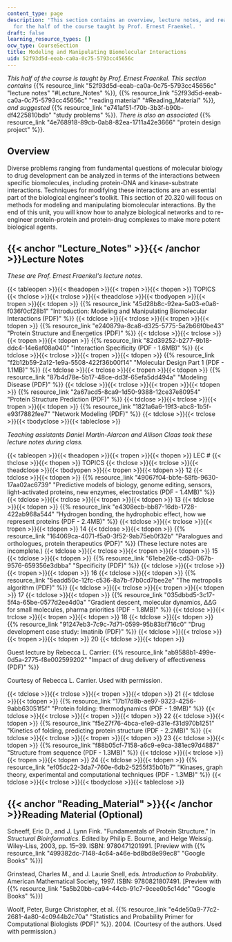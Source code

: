 ```yaml
---
content_type: page
description: 'This section contains an overview, lecture notes, and reading material
  for the half of the course taught by Prof. Ernest Fraenkel. '
draft: false
learning_resource_types: []
ocw_type: CourseSection
title: Modeling and Manipulating Biomolecular Interactions
uid: 52f93d5d-eeab-ca0a-0c75-5793cc45656c
---
```

*This half of the course is taught by Prof. Ernest Fraenkel. This section contains* {{% resource_link "52f93d5d-eeab-ca0a-0c75-5793cc45656c" "lecture notes" "#Lecture_Notes" %}}*,* {{% resource_link "52f93d5d-eeab-ca0a-0c75-5793cc45656c" "reading material" "#Reading_Material" %}}*, and suggested* {{% resource_link "e741af51-f70b-3b3f-b90b-df4225810bdb" "study problems" %}}*. There is also an associated* {{% resource_link "4e768918-89cb-0ab8-82ea-1711a42e3666" "protein design project" %}}*.*

## Overview

Diverse problems ranging from fundamental questions of molecular biology to drug development can be analyzed in terms of the interactions between specific biomolecules, including protein-DNA and kinase-substrate interactions. Techniques for modifying these interactions are an essential part of the biological engineer's toolkit. This section of 20.320 will focus on methods for modeling and manipulating biomolecular interactions. By the end of this unit, you will know how to analyze biological networks and to re-engineer protein-protein and protein-drug complexes to make more potent biological agents.

## {{< anchor "Lecture_Notes" >}}{{< /anchor >}}Lecture Notes

*These are Prof. Ernest Fraenkel's lecture notes.*

{{< tableopen >}}{{< theadopen >}}{{< tropen >}}{{< thopen >}}
TOPICS
{{< thclose >}}{{< trclose >}}{{< theadclose >}}{{< tbodyopen >}}{{< tropen >}}{{< tdopen >}}
{{% resource_link "45d28b8c-92ea-5a03-e0a8-f036f0cf28b1" "Introduction: Modeling and Manipulating Biomolecular Interactions (PDF)" %}}
{{< tdclose >}}{{< trclose >}}{{< tropen >}}{{< tdopen >}}
{{% resource_link "e240879a-8ca8-d325-5775-5a2b66f0be43" "Protein Structure and Energetics (PDF)" %}}
{{< tdclose >}}{{< trclose >}}{{< tropen >}}{{< tdopen >}}
{{% resource_link "82d39252-b277-9b18-ddc4-14e6af08a040" "Interaction Specificity (PDF - 1.6MB)" %}}
{{< tdclose >}}{{< trclose >}}{{< tropen >}}{{< tdopen >}}
{{% resource_link "f2b12b59-2a12-1e9a-5508-422f36b00f14" "Molecular Design Part 1 (PDF - 1.1MB)" %}}
{{< tdclose >}}{{< trclose >}}{{< tropen >}}{{< tdopen >}}
{{% resource_link "87b4d78e-5b17-48ce-dd3f-65efa5dd494a" "Modeling Disease (PDF)" %}}
{{< tdclose >}}{{< trclose >}}{{< tropen >}}{{< tdopen >}}
{{% resource_link "2a67acd5-8ca9-1d50-9388-12ce37e80954" "Protein Structure Prediction (PDF)" %}}
{{< tdclose >}}{{< trclose >}}{{< tropen >}}{{< tdopen >}}
{{% resource_link "1821a6a6-19f3-abc8-1b5f-e93f7882fee7" "Network Modeling (PDF)" %}}
{{< tdclose >}}{{< trclose >}}{{< tbodyclose >}}{{< tableclose >}}

*Teaching assistants Daniel Martin-Alarcon and Allison Claas took these lecture notes during class.*

{{< tableopen >}}{{< theadopen >}}{{< tropen >}}{{< thopen >}}
LEC #
{{< thclose >}}{{< thopen >}}
TOPICS
{{< thclose >}}{{< trclose >}}{{< theadclose >}}{{< tbodyopen >}}{{< tropen >}}{{< tdopen >}}
12
{{< tdclose >}}{{< tdopen >}}
{{% resource_link "49067f04-bbfe-58fb-9630-17aa02ac6739" "Predictive models of biology, genome editing, sensors, light-activated proteins, new enzymes, electrostatics (PDF - 1.4MB)" %}}
{{< tdclose >}}{{< trclose >}}{{< tropen >}}{{< tdopen >}}
13
{{< tdclose >}}{{< tdopen >}}
{{% resource_link "e4308ecb-bb87-16db-1728-422ab968a544" "Hydrogen bonding, the hydrophobic effect, how we represent proteins (PDF - 2.4MB)" %}}
{{< tdclose >}}{{< trclose >}}{{< tropen >}}{{< tdopen >}}
14
{{< tdclose >}}{{< tdopen >}}
{{% resource_link "164069ca-4071-f5a0-3f52-9ab75eb0f32b" "Paralogues and orthologues, protein therapeutics (PDF)" %}} (These lecture notes are incomplete.)
{{< tdclose >}}{{< trclose >}}{{< tropen >}}{{< tdopen >}}
15
{{< tdclose >}}{{< tdopen >}}
{{% resource_link "61ebe26e-cd53-067b-9576-659356e3dbba" "Specificity (PDF)" %}}
{{< tdclose >}}{{< trclose >}}{{< tropen >}}{{< tdopen >}}
16
{{< tdclose >}}{{< tdopen >}}
{{% resource_link "5eadd50c-12fc-c536-8a7b-f7b0cd7bee2e" "The metropolis algorithm (PDF)" %}}
{{< tdclose >}}{{< trclose >}}{{< tropen >}}{{< tdopen >}}
17
{{< tdclose >}}{{< tdopen >}}
{{% resource_link "035dbbd5-3c17-5f4a-65be-0577d2ee4d0a" "Gradient descent, molecular dynamics, ΔΔG for small molecules, pharma priorities (PDF - 1.8MB)" %}}
{{< tdclose >}}{{< trclose >}}{{< tropen >}}{{< tdopen >}}
18
{{< tdclose >}}{{< tdopen >}}
{{% resource_link "91247eb3-7c9c-7d71-0599-95b83bf716c0" "Drug development case study: Imatinib (PDF)" %}}
{{< tdclose >}}{{< trclose >}}{{< tropen >}}{{< tdopen >}}
20
{{< tdclose >}}{{< tdopen >}}

Guest lecture by Rebecca L. Carrier: {{% resource_link "ab9588b1-499e-0d5a-2775-f8e002599202" "Impact of drug delivery of effectiveness (PDF)" %}}

Courtesy of Rebecca L. Carrier. Used with permission.

{{< tdclose >}}{{< trclose >}}{{< tropen >}}{{< tdopen >}}
21
{{< tdclose >}}{{< tdopen >}}
{{% resource_link "17b17d8b-ae97-9323-4256-9abb63051f5f" "Protein folding: thermodynamics (PDF - 1.9MB)" %}}
{{< tdclose >}}{{< trclose >}}{{< tropen >}}{{< tdopen >}}
22
{{< tdclose >}}{{< tdopen >}}
{{% resource_link "f5e27f76-4bca-e1e9-d31e-f31d970b1251" "Kinetics of folding, predicting protein structure (PDF - 2.2MB)" %}}
{{< tdclose >}}{{< trclose >}}{{< tropen >}}{{< tdopen >}}
23
{{< tdclose >}}{{< tdopen >}}
{{% resource_link "f88b05cf-7158-a6c9-e9ca-381ec97d4887" "Structure from sequence (PDF - 1.3MB)" %}}
{{< tdclose >}}{{< trclose >}}{{< tropen >}}{{< tdopen >}}
24
{{< tdclose >}}{{< tdopen >}}
{{% resource_link "ef05dc22-3da7-760e-6db2-5255f35b01b7" "Kinases, graph theory, experimental and computational techniques (PDF - 1.3MB)" %}}
{{< tdclose >}}{{< trclose >}}{{< tbodyclose >}}{{< tableclose >}}

## {{< anchor "Reading_Material" >}}{{< /anchor >}}Reading Material (Optional)

Scheeff, Eric D., and J. Lynn Fink. "Fundamentals of Protein Structure." In *Structural Bioinformatics*. Edited by Philip E. Bourne, and Helge Weissig. Wiley-Liss, 2003, pp. 15–39. ISBN: 9780471201991. \[Preview with {{% resource_link "499382dc-7148-4c64-a46e-bd8bd8e99ec8" "Google Books" %}}\]

Grinstead, Charles M., and J. Laurie Snell, eds. *Introduction to Probability*. American Mathematical Society, 1997. ISBN: 9780821807491. \[Preview with {{% resource_link "5a5b20bb-ca94-44cb-91c7-9cee0b5c14dc" "Google Books" %}}\]

Woolf, Peter, Burge Christopher, et al. {{% resource_link "e4de50a9-77c2-2681-4a80-4c0944b2c70a" "Statistics and Probability Primer for Computational Biologists (PDF)" %}}. 2004. (Courtesy of the authors. Used with permission.)